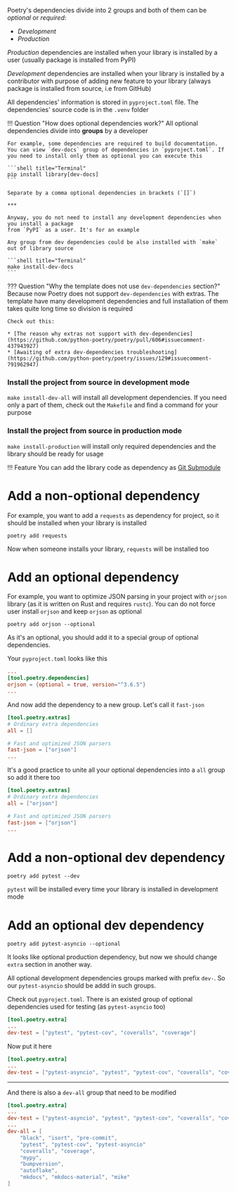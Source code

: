 Poetry's dependencies divide into 2 groups and both of them can be _optional_ or _required_:

* _Development_
* _Production_

_Production_ dependencies are installed when your library is installed by a user (usually package is installed from PyPI)

_Development_ dependencies are installed when your library is installed by a contributor with purpose of adding new feature to your library (always package is installed from source, i.e from GitHub)

All dependencies' information is stored in `pyproject.toml` file. The dependencies' source code is in the `.venv` folder

!!! Question "How does optional dependencies work?"
    All optional dependencies divide into __groups__ by a developer

    For example, some dependencies are required to build documentation. You can view `dev-docs` group of dependencies in `pyproject.toml`. If you need to install only them as optional you can execute this

    ```shell title="Terminal"
    pip install library[dev-docs]
    ```

    Separate by a comma optional dependencies in brackets (`[]`)

    ***

    Anyway, you do not need to install any development dependencies when you install a package
    from `PyPI` as a user. It's for an example

    Any group from dev dependencies could be also installed with `make` out of library source

    ```shell title="Terminal"
    make install-dev-docs
    ```


??? Question "Why the template does not use `dev-dependencies` section?"
    Because now Poetry does not support `dev-dependencies` with extras.
    The template have many development dependencies and full installation of them
    takes quite long time so division is required

    Check out this:

    * [The reason why extras not support with dev-dependencies](https://github.com/python-poetry/poetry/pull/606#issuecomment-437943927)
    * [Awaiting of extra dev-dependencies troubleshooting](https://github.com/python-poetry/poetry/issues/129#issuecomment-791962947)


### Install the project from source in development mode
`make install-dev-all` will install all development dependencies. If you need only a part of them, check out the `Makefile` and find a command for your purpose

### Install the project from source in production mode
`make install-production` will install only required dependencies and the library should be ready for usage

!!! Feature
    You can add the library code as dependency as [Git Submodule](https://git-scm.com/docs/git-submodule)

# Add a non-optional dependency
For example, you want to add a `requests` as dependency for project, so it should be installed when your library is installed
```shell title="Terminal"
poetry add requests
```
Now when someone installs your library, `requests` will be installed too

# Add an optional dependency
For example, you want to optimize JSON parsing in your project with `orjson` library (as it is written on Rust and requires `rustc`). You can do not force user install `orjson` and keep `orjson` as optional
```shell title="Terminal"
poetry add orjson --optional
```
As it's an optional, you should add it to a special group of optional dependencies.

Your `pyproject.toml` looks like this
```toml title="pyproject.toml"
...
[tool.poetry.dependencies]
orjson = {optional = true, version="^3.6.5"}
...
```

And now add the dependency to a new group. Let's call it `fast-json`
```toml title="pyproject.toml" hl_lines="6"
[tool.poetry.extras]
# Ordinary extra dependencies
all = []

# Fast and optimized JSON parsers
fast-json = ["orjson"]
...
```

It's a good practice to unite all your optional dependencies into a `all` group so add it there too
```toml title="pyproject.toml" hl_lines="3"
[tool.poetry.extras]
# Ordinary extra dependencies
all = ["orjson"]

# Fast and optimized JSON parsers
fast-json = ["orjson"]
...
```
# Add a non-optional dev dependency
```shell title="Terminal"
poetry add pytest --dev
```
`pytest` will be installed every time your library is installed in development mode

# Add an optional dev dependency
```shell title="Terminal"
poetry add pytest-asyncio --optional
```
It looks like optional production dependency, but now we should change `extra` section in another way.

All optional development dependencies groups marked with prefix `dev-`. So our `pytest-asyncio` should be addd in such groups.

Check out `pyproject.toml`. There is an existed group of optional dependencies used for testing (as `pytest-asyncio` too)

```toml title="pyproject.toml" hl_lines="3"
[tool.poetry.extra]
...
dev-test = ["pytest", "pytest-cov", "coveralls", "coverage"]
```

Now put it here

```toml title="pyproject.toml" hl_lines="3"
[tool.poetry.extra]
...
dev-test = ["pytest-asyncio", "pytest", "pytest-cov", "coveralls", "coverage"]
```

***
And there is also a `dev-all` group that need to be modified

```toml title="pyproject.toml" hl_lines="7"
[tool.poetry.extra]
...
dev-test = ["pytest-asyncio", "pytest", "pytest-cov", "coveralls", "coverage"]
...
dev-all = [
    "black", "isort", "pre-commit",
    "pytest", "pytest-cov", "pytest-asyncio"
    "coveralls", "coverage",
    "mypy",
    "bumpversion",
    "autoflake",
    "mkdocs", "mkdocs-material", "mike"
]
```
